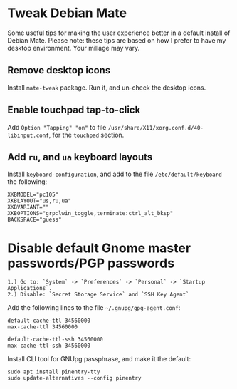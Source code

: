 # Tweak Debian Mate

Some useful tips for making the user experience better in a default install of Debian Mate. Please note: these tips are based on how I prefer to have my desktop environment. Your millage may vary.

## Remove desktop icons

Install `mate-tweak` package. Run it, and un-check the desktop icons.

## Enable touchpad tap-to-click

Add `Option "Tapping" "on"` to file `/usr/share/X11/xorg.conf.d/40-libinput.conf`, for the `touchpad` section.

## Add `ru`, and `ua` keyboard layouts

Install `keyboard-configuration`, and add to the file `/etc/default/keyboard` the following:

```
XKBMODEL="pc105"
XKBLAYOUT="us,ru,ua"
XKBVARIANT=""
XKBOPTIONS="grp:lwin_toggle,terminate:ctrl_alt_bksp"
BACKSPACE="guess"
```

# Disable default Gnome master passwords/PGP passwords

```
1.) Go to: `System` -> `Preferences` -> `Personal` -> `Startup Applications`.
2.) Disable: `Secret Storage Service` and `SSH Key Agent`
```

Add the following lines to the file `~/.gnupg/gpg-agent.conf`:

```
default-cache-ttl 34560000
max-cache-ttl 34560000

default-cache-ttl-ssh 34560000
max-cache-ttl-ssh 34560000
```

Install CLI tool for GNUpg passphrase, and make it the default:

```
sudo apt install pinentry-tty
sudo update-alternatives --config pinentry
```

